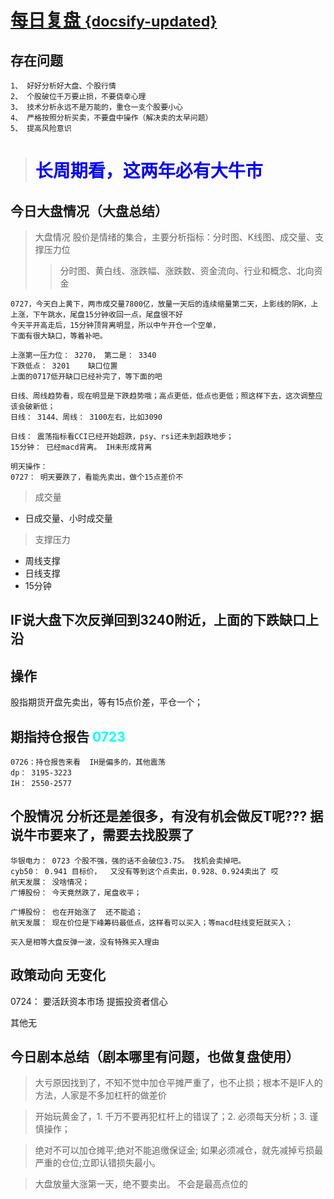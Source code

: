 # [每日复盘 <small>{docsify-updated}</small>](/README.md)




## 存在问题
```
1、 好好分析好大盘、个股行情
2、 个股破位千万要止损，不要侥幸心理
3、 技术分析永远不是万能的，重仓一支个股要小心
4、 严格按照分析买卖，不要盘中操作（解决卖的太早问题）
5、 提高风险意识 
```

> # <font color="#0000ff">长周期看，这两年必有大牛市</font>
## 今日大盘情况（大盘总结）
> 大盘情况 股价是情绪的集合，主要分析指标：分时图、K线图、成交量、支撑压力位
>> 分时图、黄白线、涨跌幅、涨跌数、资金流向、行业和概念、北向资金

```
0727，今天白上黄下，两市成交量7800亿，放量一天后的连续缩量第二天，上影线的阴K，上上涨，下午跳水，尾盘15分钟收回一点，尾盘很不好
今天平开高走后，15分钟顶背离明显，所以中午开仓一个空单，
下面有很大缺口，等着补吧。

上涨第一压力位： 3270， 第二是： 3340
下跌低点： 3201    缺口位置
上面的0717低开缺口已经补完了，等下面的吧
```

```
日线、周线趋势看，现在明显是下跌趋势哦；高点更低，低点也更低；照这样下去，这次调整应该会破新低；
日线： 3144、周线： 3100左右，比如3090

日线： 震荡指标看CCI已经开始超跌，psy、rsi还未到超跌地步；
15分钟： 已经macd背离。 IH未形成背离

明天操作：
0727： 明天要跌了，看能先卖出，做个15点差价不
```


> 成交量
- 日成交量、小时成交量

> 支撑压力
- 周线支撑
- 日线支撑
- 15分钟

## IF说大盘下次反弹回到3240附近，上面的下跌缺口上沿

## 操作
股指期货开盘先卖出，等有15点价差，平仓一个；

## 期指持仓报告 <font color="#00ffff">0723</font>
    0726：持仓报告来看  IH是偏多的，其他震荡
    dp： 3195-3223
    IH： 2550-2577

## 个股情况  分析还是差很多，有没有机会做反T呢???  据说牛市要来了，需要去找股票了
```
华银电力： 0723 个股不强，强的话不会破位3.75。 找机会卖掉吧。
cyb50： 0.941 目标价，  又没有等到这个点卖出，0.928、0.924卖出了 哎
航天发展： 没啥情况；
广博股份： 今天竟然跌了，尾盘收平；

广博股份： 也在开始涨了  还不能追；
航天发展： 现在价位是下峰筹码最低点，这样看可以买入；等macd柱线变短就买入；

买入是相等大盘反弹一波，没有特殊买入理由
```

## 政策动向  无变化
0724： 要活跃资本市场 提振投资者信心 

其他无

## 今日剧本总结（剧本哪里有问题，也做复盘使用）

> 大亏原因找到了，不知不觉中加仓平摊严重了，也不止损；根本不是IF人的方法，人家是不多加杠杆的做差价

> 开始玩黄金了，1. 千万不要再犯杠杆上的错误了；2. 必须每天分析；3. 谨慎操作；

> 绝对不可以加仓摊平;绝对不能追缴保证金; 如果必须减仓，就先减掉亏损最严重的仓位;立即认错损失最小。

> 大盘放量大涨第一天，绝不要卖出。 不会是最高点位的

